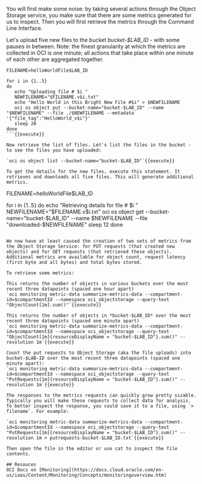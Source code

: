You will first make some noise: by taking several actions through the Object Storage service, you make sure that there are some metrics generated for us to inspect. Then you will first retrieve the metrics through the Command Line Interface.

Let's upload five new files to the bucket *bucket-$LAB_ID* - with some pauses in between. Note: the finest granularity at which the metrics are collected in OCI is one minute; all actions that take place within one minute of each other are aggregated together.
```
FILENAME=helloWorldFile$LAB_ID

for i in {1..5}
do
   echo "Uploading file # $i "
   NEWFILENAME="$FILENAME.v$i.txt"
   echo "Hello World in this Bright New File #$i" > $NEWFILENAME
   oci os object put --bucket-name="bucket-$LAB_ID" --name "$NEWFILENAME" --file ./$NEWFILENAME --metadata '{"file_tag":"HelloWorld_v$i"}'
   sleep 20
done
```{{execute}}

Now retrieve the list of files. Let's list the files in the bucket - to see the files you have uploaded:

`oci os object list --bucket-name="bucket-$LAB_ID"`{{execute}}

To get the details for the new files, execute this statement. It retrieves and downloads all five files. This will generate additional metrics.
```
FILENAME=helloWorldFile$LAB_ID

for i in {1..5}
do
   echo "Retrieving details for file # $i "
   NEWFILENAME="$FILENAME.v$i.txt"
   oci os object get --bucket-name="bucket-$LAB_ID" --name $NEWFILENAME --file "downloaded-$NEWFILENAME"
   sleep 12
done
```{{execute}}

We now have at least caused the creation of two sets of metrics from the Object Storage Service: for PUT requests (that created new objects) and for GET requests (that retrieved these objects). Additional metrics are available for object count, request latency (first byte and all bytes) and total bytes stored.

To retrieve some metrics:

This returns the number of objects in various buckets over the most recent three datapoints (spaced one hour apart)
`oci monitoring metric-data summarize-metrics-data --compartment-id=$compartmentId --namespace oci_objectstorage --query-text "ObjectCount[1m].sum()"`{{execute}}

This returns the number of objects in *bucket-$LAB_ID* over the most recent three datapoints (spaced one minute apart)
`oci monitoring metric-data summarize-metrics-data --compartment-id=$compartmentId --namespace oci_objectstorage --query-text "ObjectCount[1m]{resourceDisplayName = "bucket-$LAB_ID"}.sum()" --resolution 1m`{{execute}}

Count the put requests to Object Storage (aka the file uploads) into bucket-$LAB-ID over the most recent three datapoints (spaced one minute apart):
`oci monitoring metric-data summarize-metrics-data --compartment-id=$compartmentId --namespace oci_objectstorage --query-text "PutRequests[1m]{resourceDisplayName = "bucket-$LAB_ID"}.sum()" --resolution 1m`{{execute}}

The responses to the metrics requests can quickly grow pretty sizable. Typically you will make these requests to collect data for analysis. To better inspect the response, you could save it to a file, using `> filename`. For example:

`oci monitoring metric-data summarize-metrics-data --compartment-id=$compartmentId --namespace oci_objectstorage --query-text "PutRequests[1m]{resourceDisplayName = "bucket-$LAB_ID"}.sum()" --resolution 1m > putrequests-bucket-$LAB_ID.txt`{{execute}}

Then open the file in the editor or use cat to inspect the file contents.

## Resouces
OCI Docs on [Monitoring](https://docs.cloud.oracle.com/en-us/iaas/Content/Monitoring/Concepts/monitoringoverview.htm)